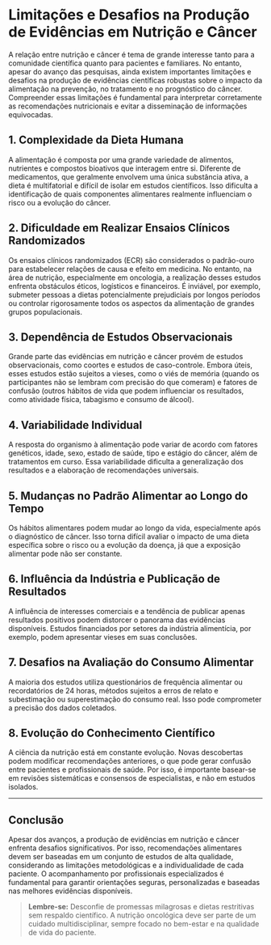 
# Limitações e Desafios na Produção de Evidências em Nutrição e Câncer

A relação entre nutrição e câncer é tema de grande interesse tanto para a comunidade científica quanto para pacientes e familiares. No entanto, apesar do avanço das pesquisas, ainda existem importantes limitações e desafios na produção de evidências científicas robustas sobre o impacto da alimentação na prevenção, no tratamento e no prognóstico do câncer. Compreender essas limitações é fundamental para interpretar corretamente as recomendações nutricionais e evitar a disseminação de informações equivocadas.

## 1. Complexidade da Dieta Humana

A alimentação é composta por uma grande variedade de alimentos, nutrientes e compostos bioativos que interagem entre si. Diferente de medicamentos, que geralmente envolvem uma única substância ativa, a dieta é multifatorial e difícil de isolar em estudos científicos. Isso dificulta a identificação de quais componentes alimentares realmente influenciam o risco ou a evolução do câncer.

## 2. Dificuldade em Realizar Ensaios Clínicos Randomizados

Os ensaios clínicos randomizados (ECR) são considerados o padrão-ouro para estabelecer relações de causa e efeito em medicina. No entanto, na área de nutrição, especialmente em oncologia, a realização desses estudos enfrenta obstáculos éticos, logísticos e financeiros. É inviável, por exemplo, submeter pessoas a dietas potencialmente prejudiciais por longos períodos ou controlar rigorosamente todos os aspectos da alimentação de grandes grupos populacionais.

## 3. Dependência de Estudos Observacionais

Grande parte das evidências em nutrição e câncer provém de estudos observacionais, como coortes e estudos de caso-controle. Embora úteis, esses estudos estão sujeitos a vieses, como o viés de memória (quando os participantes não se lembram com precisão do que comeram) e fatores de confusão (outros hábitos de vida que podem influenciar os resultados, como atividade física, tabagismo e consumo de álcool).

## 4. Variabilidade Individual

A resposta do organismo à alimentação pode variar de acordo com fatores genéticos, idade, sexo, estado de saúde, tipo e estágio do câncer, além de tratamentos em curso. Essa variabilidade dificulta a generalização dos resultados e a elaboração de recomendações universais.

## 5. Mudanças no Padrão Alimentar ao Longo do Tempo

Os hábitos alimentares podem mudar ao longo da vida, especialmente após o diagnóstico de câncer. Isso torna difícil avaliar o impacto de uma dieta específica sobre o risco ou a evolução da doença, já que a exposição alimentar pode não ser constante.

## 6. Influência da Indústria e Publicação de Resultados

A influência de interesses comerciais e a tendência de publicar apenas resultados positivos podem distorcer o panorama das evidências disponíveis. Estudos financiados por setores da indústria alimentícia, por exemplo, podem apresentar vieses em suas conclusões.

## 7. Desafios na Avaliação do Consumo Alimentar

A maioria dos estudos utiliza questionários de frequência alimentar ou recordatórios de 24 horas, métodos sujeitos a erros de relato e subestimação ou superestimação do consumo real. Isso pode comprometer a precisão dos dados coletados.

## 8. Evolução do Conhecimento Científico

A ciência da nutrição está em constante evolução. Novas descobertas podem modificar recomendações anteriores, o que pode gerar confusão entre pacientes e profissionais de saúde. Por isso, é importante basear-se em revisões sistemáticas e consensos de especialistas, e não em estudos isolados.

---

## Conclusão

Apesar dos avanços, a produção de evidências em nutrição e câncer enfrenta desafios significativos. Por isso, recomendações alimentares devem ser baseadas em um conjunto de estudos de alta qualidade, considerando as limitações metodológicas e a individualidade de cada paciente. O acompanhamento por profissionais especializados é fundamental para garantir orientações seguras, personalizadas e baseadas nas melhores evidências disponíveis.

> **Lembre-se:** Desconfie de promessas milagrosas e dietas restritivas sem respaldo científico. A nutrição oncológica deve ser parte de um cuidado multidisciplinar, sempre focado no bem-estar e na qualidade de vida do paciente.
```
